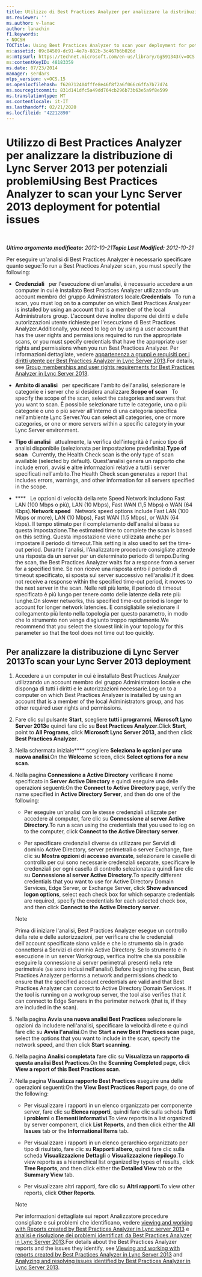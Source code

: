 ```yaml
---
title: Utilizzo di Best Practices Analyzer per analizzare la distribuzione per individuare potenziali problemi
ms.reviewer: ''
ms.author: v-lanac
author: lanachin
f1.keywords:
- NOCSH
TOCTitle: Using Best Practices Analyzer to scan your deployment for potential issues
ms:assetid: 09c84509-dc91-4e7b-882b-3c467b6b026d
ms:mtpsurl: https://technet.microsoft.com/en-us/library/Gg591343(v=OCS.15)
ms:contentKeyID: 48183359
ms.date: 07/23/2014
manager: serdars
mtps_version: v=OCS.15
ms.openlocfilehash: f620712404fffe8e46f8f2a6f066c6ffa7b77d74
ms.sourcegitcommit: 831d141dfc5a49dd764cb296b73b63e5a9f8e599
ms.translationtype: MT
ms.contentlocale: it-IT
ms.lasthandoff: 02/21/2020
ms.locfileid: "42212890"
---
```

<div data-xmlns="http://www.w3.org/1999/xhtml">

<div class="topic" data-xmlns="http://www.w3.org/1999/xhtml" data-msxsl="urn:schemas-microsoft-com:xslt" data-cs="https://msdn.microsoft.com/">

<div data-asp="https://msdn2.microsoft.com/asp">

# <a name="using-best-practices-analyzer-to-scan-your-lync-server-2013-deployment-for-potential-issues"></a><span data-ttu-id="3e77e-102">Utilizzo di Best Practices Analyzer per analizzare la distribuzione di Lync Server 2013 per potenziali problemi</span><span class="sxs-lookup"><span data-stu-id="3e77e-102">Using Best Practices Analyzer to scan your Lync Server 2013 deployment for potential issues</span></span>

</div>

<div id="mainSection">

<div id="mainBody">

<span> </span>

<span data-ttu-id="3e77e-103">_**Ultimo argomento modificato:** 2012-10-21_</span><span class="sxs-lookup"><span data-stu-id="3e77e-103">_**Topic Last Modified:** 2012-10-21_</span></span>

<span data-ttu-id="3e77e-104">Per eseguire un'analisi di Best Practices Analyzer è necessario specificare quanto segue:</span><span class="sxs-lookup"><span data-stu-id="3e77e-104">To run a Best Practices Analyzer scan, you must specify the following:</span></span>

  - <span data-ttu-id="3e77e-105">**Credenziali**   per l'esecuzione di un'analisi, è necessario accedere a un computer in cui è installato Best Practices Analyzer utilizzando un account membro del gruppo Administrators locale.</span><span class="sxs-lookup"><span data-stu-id="3e77e-105">**Credentials**   To run a scan, you must log on to a computer on which Best Practices Analyzer is installed by using an account that is a member of the local Administrators group.</span></span> <span data-ttu-id="3e77e-106">L'account deve inoltre disporre dei diritti e delle autorizzazioni utente richieste per l'esecuzione di Best Practices Analyzer.</span><span class="sxs-lookup"><span data-stu-id="3e77e-106">Additionally, you need to log on by using a user account that has the user rights and permissions required to run the appropriate scans, or you must specify credentials that have the appropriate user rights and permissions when you run Best Practices Analyzer.</span></span> <span data-ttu-id="3e77e-107">Per informazioni dettagliate, vedere [appartenenza a gruppi e requisiti per i diritti utente per Best Practices Analyzer in Lync Server 2013](lync-server-2013-group-memberships-and-user-rights-requirements-for-best-practices-analyzer.md).</span><span class="sxs-lookup"><span data-stu-id="3e77e-107">For details, see [Group memberships and user rights requirements for Best Practices Analyzer in Lync Server 2013](lync-server-2013-group-memberships-and-user-rights-requirements-for-best-practices-analyzer.md).</span></span>

  - <span data-ttu-id="3e77e-108">**Ambito di analisi**   per specificare l'ambito dell'analisi, selezionare le categorie e i server che si desidera analizzare.</span><span class="sxs-lookup"><span data-stu-id="3e77e-108">**Scope of scan**   To specify the scope of the scan, select the categories and servers that you want to scan.</span></span> <span data-ttu-id="3e77e-109">È possibile selezionare tutte le categorie, una o più categorie o uno o più server all'interno di una categoria specifica nell'ambiente Lync Server.</span><span class="sxs-lookup"><span data-stu-id="3e77e-109">You can select all categories, one or more categories, or one or more servers within a specific category in your Lync Server environment.</span></span>

  - <span data-ttu-id="3e77e-110">**Tipo di analisi**   attualmente, la verifica dell'integrità è l'unico tipo di analisi disponibile (selezionata per impostazione predefinita).</span><span class="sxs-lookup"><span data-stu-id="3e77e-110">**Type of scan**   Currently, the Health Check scan is the only type of scan available (selected by default).</span></span> <span data-ttu-id="3e77e-111">Quest'analisi genera un rapporto che include errori, avvisi e altre informazioni relative a tutti i server specificati nell'ambito.</span><span class="sxs-lookup"><span data-stu-id="3e77e-111">The Health Check scan generates a report that includes errors, warnings, and other information for all servers specified in the scope.</span></span>

  - <span data-ttu-id="3e77e-112">\*\*\*\*   Le opzioni di velocità della rete Speed Network includono Fast LAN (100 Mbps o più), LAN (10 Mbps), Fast WAN (1,5 Mbps) o WAN (64 Kbps).</span><span class="sxs-lookup"><span data-stu-id="3e77e-112">**Network speed**   Network speed options include Fast LAN (100 Mbps or more), LAN (10 Mbps), Fast WAN (1.5 Mbps), or WAN (64 kbps).</span></span> <span data-ttu-id="3e77e-113">Il tempo stimato per il completamento dell'analisi si basa su questa impostazione.</span><span class="sxs-lookup"><span data-stu-id="3e77e-113">The estimated time to complete the scan is based on this setting.</span></span> <span data-ttu-id="3e77e-114">Questa impostazione viene utilizzata anche per impostare il periodo di timeout.</span><span class="sxs-lookup"><span data-stu-id="3e77e-114">This setting is also used to set the time-out period.</span></span> <span data-ttu-id="3e77e-115">Durante l'analisi, l'Analizzatore procedure consigliate attende una risposta da un server per un determinato periodo di tempo.</span><span class="sxs-lookup"><span data-stu-id="3e77e-115">During the scan, the Best Practices Analyzer waits for a response from a server for a specified time.</span></span> <span data-ttu-id="3e77e-116">Se non riceve una risposta entro il periodo di timeout specificato, si sposta sul server successivo nell'analisi.</span><span class="sxs-lookup"><span data-stu-id="3e77e-116">If it does not receive a response within the specified time-out period, it moves to the next server in the scan.</span></span> <span data-ttu-id="3e77e-117">Nelle reti più lente, il periodo di timeout specificato è più lungo per tenere conto delle latenze della rete più lunghe.</span><span class="sxs-lookup"><span data-stu-id="3e77e-117">On slower networks, this specified time-out period is longer to account for longer network latencies.</span></span> <span data-ttu-id="3e77e-118">È consigliabile selezionare il collegamento più lento nella topologia per questo parametro, in modo che lo strumento non venga disgiunto troppo rapidamente.</span><span class="sxs-lookup"><span data-stu-id="3e77e-118">We recommend that you select the slowest link in your topology for this parameter so that the tool does not time out too quickly.</span></span>

<div>

## <a name="to-scan-your-lync-server-2013-deployment"></a><span data-ttu-id="3e77e-119">Per analizzare la distribuzione di Lync Server 2013</span><span class="sxs-lookup"><span data-stu-id="3e77e-119">To scan your Lync Server 2013 deployment</span></span>

1.  <span data-ttu-id="3e77e-120">Accedere a un computer in cui è installato Best Practices Analyzer utilizzando un account membro del gruppo Administrators locale e che disponga di tutti i diritti e le autorizzazioni necessarie.</span><span class="sxs-lookup"><span data-stu-id="3e77e-120">Log on to a computer on which Best Practices Analyzer is installed by using an account that is a member of the local Administrators group, and has other required user rights and permissions.</span></span>

2.  <span data-ttu-id="3e77e-121">Fare clic sul pulsante **Start**, scegliere **tutti i programmi**, **Microsoft Lync Server 2013**e quindi fare clic su **Best Practices Analyzer**.</span><span class="sxs-lookup"><span data-stu-id="3e77e-121">Click **Start**, point to **All Programs**, click **Microsoft Lync Server 2013**, and then click **Best Practices Analyzer**.</span></span>

3.  <span data-ttu-id="3e77e-122">Nella schermata iniziale\*\*\*\* scegliere **Seleziona le opzioni per una nuova analisi**.</span><span class="sxs-lookup"><span data-stu-id="3e77e-122">On the **Welcome** screen, click **Select options for a new scan**.</span></span>

4.  <span data-ttu-id="3e77e-123">Nella pagina **Connessione a Active Directory** verificare il nome specificato in **Server Active Directory** e quindi eseguire una delle operazioni seguenti:</span><span class="sxs-lookup"><span data-stu-id="3e77e-123">On the **Connect to Active Directory** page, verify the name specified in **Active Directory Server**, and then do one of the following:</span></span>
    
      - <span data-ttu-id="3e77e-124">Per eseguire un'analisi con le stesse credenziali utilizzate per accedere al computer, fare clic su **Connessione al server Active Directory**.</span><span class="sxs-lookup"><span data-stu-id="3e77e-124">To run a scan using the credentials that you used to log on to the computer, click **Connect to the Active Directory server**.</span></span>
    
      - <span data-ttu-id="3e77e-125">Per specificare credenziali diverse da utilizzare per Servizi di dominio Active Directory, server perimetrali o server Exchange, fare clic su **Mostra opzioni di accesso avanzate**, selezionare le caselle di controllo per cui sono necessarie credenziali separate, specificare le credenziali per ogni casella di controllo selezionata e quindi fare clic su **Connessione al server Active Directory**.</span><span class="sxs-lookup"><span data-stu-id="3e77e-125">To specify different credentials that you want to use for Active Directory Domain Services, Edge Server, or Exchange Server, click **Show advanced logon options**, select each check box for which separate credentials are required, specify the credentials for each selected check box, and then click **Connect to the Active Directory server**.</span></span>
    
    <div>
    

    > [!NOTE]
    > <span data-ttu-id="3e77e-p105">Prima di iniziare l'analisi, Best Practices Analyzer esegue un controllo della rete e delle autorizzazioni, per verificare che le credenziali dell'account specificate siano valide e che lo strumento sia in grado connettersi a Servizi di dominio Active Directory. Se lo strumento è in esecuzione in un server Workgroup, verifica inoltre che sia possibile eseguire la connessione ai server perimetrali presenti nella rete perimetrale (se sono inclusi nell'analisi).</span><span class="sxs-lookup"><span data-stu-id="3e77e-p105">Before beginning the scan, Best Practices Analyzer performs a network and permissions check to ensure that the specified account credentials are valid and that Best Practices Analyzer can connect to Active Directory Domain Services. If the tool is running on a workgroup server, the tool also verifies that it can connect to Edge Servers in the perimeter network (that is, if they are included in the scan).</span></span>

    
    </div>

5.  <span data-ttu-id="3e77e-128">Nella pagina **Avvia una nuova analisi Best Practices** selezionare le opzioni da includere nell'analisi, specificare la velocità di rete e quindi fare clic su **Avvia l'analisi**.</span><span class="sxs-lookup"><span data-stu-id="3e77e-128">On the **Start a new Best Practices scan** page, select the options that you want to include in the scan, specify the network speed, and then click **Start scanning**.</span></span>

6.  <span data-ttu-id="3e77e-129">Nella pagina **Analisi completata** fare clic su **Visualizza un rapporto di questa analisi Best Practices**.</span><span class="sxs-lookup"><span data-stu-id="3e77e-129">On the **Scanning Completed** page, click **View a report of this Best Practices scan**.</span></span>

7.  <span data-ttu-id="3e77e-130">Nella pagina **Visualizza rapporto Best Practices** eseguire una delle operazioni seguenti:</span><span class="sxs-lookup"><span data-stu-id="3e77e-130">On the **View Best Practices Report** page, do one of the following:</span></span>
    
      - <span data-ttu-id="3e77e-131">Per visualizzare i rapporti in un elenco organizzato per componente server, fare clic su **Elenca rapporti**, quindi fare clic sulla scheda **Tutti i problemi** o **Elementi informativi**.</span><span class="sxs-lookup"><span data-stu-id="3e77e-131">To view reports in a list organized by server component, click **List Reports**, and then click either the **All Issues** tab or the **Informational Items** tab.</span></span>
    
      - <span data-ttu-id="3e77e-132">Per visualizzare i rapporti in un elenco gerarchico organizzato per tipo di risultato, fare clic su **Rapporti albero**, quindi fare clic sulla scheda **Visualizzazione Dettagli** o **Visualizzazione riepilogo**.</span><span class="sxs-lookup"><span data-stu-id="3e77e-132">To view reports as a hierarchical list organized by types of results, click **Tree Reports**, and then click either the **Detailed View** tab or the **Summary View** tab.</span></span>
    
      - <span data-ttu-id="3e77e-133">Per visualizzare altri rapporti, fare clic su **Altri rapporti**.</span><span class="sxs-lookup"><span data-stu-id="3e77e-133">To view other reports, click **Other Reports**.</span></span>
    
    <div>
    

    > [!NOTE]
    > <span data-ttu-id="3e77e-134">Per informazioni dettagliate sui report Analizzatore procedure consigliate e sui problemi che identificano, vedere <A href="lync-server-2013-viewing-and-working-with-reports-created-by-best-practices-analyzer.md">viewing and working with Reports created by Best Practices Analyzer in Lync server 2013</A> e <A href="lync-server-2013-analyzing-and-resolving-issues-identified-by-best-practices-analyzer.md">analisi e risoluzione dei problemi identificati da Best Practices Analyzer in Lync Server 2013</A>.</span><span class="sxs-lookup"><span data-stu-id="3e77e-134">For details about the Best Practices Analyzer reports and the issues they identify, see <A href="lync-server-2013-viewing-and-working-with-reports-created-by-best-practices-analyzer.md">Viewing and working with reports created by Best Practices Analyzer in Lync Server 2013</A> and <A href="lync-server-2013-analyzing-and-resolving-issues-identified-by-best-practices-analyzer.md">Analyzing and resolving issues identified by Best Practices Analyzer in Lync Server 2013</A>.</span></span>

    
    </div>

</div>

</div>

<span> </span>

</div>

</div>

</div>

